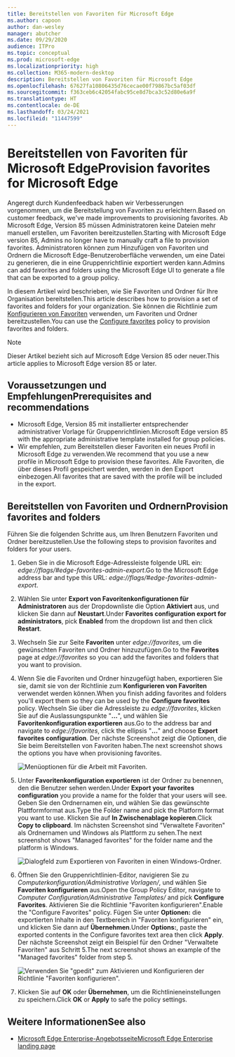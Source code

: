 ```yaml
---
title: Bereitstellen von Favoriten für Microsoft Edge
ms.author: capoon
author: dan-wesley
manager: abutcher
ms.date: 09/29/2020
audience: ITPro
ms.topic: conceptual
ms.prod: microsoft-edge
ms.localizationpriority: high
ms.collection: M365-modern-desktop
description: Bereitstellen von Favoriten für Microsoft Edge
ms.openlocfilehash: 67627fa10806435d76cecae00f79867bc5af03df
ms.sourcegitcommit: f363ceb6c42054fabc95ce8d7bca3c52d80e6a9f
ms.translationtype: HT
ms.contentlocale: de-DE
ms.lasthandoff: 03/24/2021
ms.locfileid: "11447599"
---
```

# <a name="provision-favorites-for-microsoft-edge"></a><span data-ttu-id="143d3-103">Bereitstellen von Favoriten für Microsoft Edge</span><span class="sxs-lookup"><span data-stu-id="143d3-103">Provision favorites for Microsoft Edge</span></span>

<span data-ttu-id="143d3-104">Angeregt durch Kundenfeedback haben wir Verbesserungen vorgenommen, um die Bereitstellung von Favoriten zu erleichtern.</span><span class="sxs-lookup"><span data-stu-id="143d3-104">Based on customer feedback, we've made improvements to provisioning favorites.</span></span> <span data-ttu-id="143d3-105">Ab Microsoft Edge, Version 85 müssen Administratoren keine Dateien mehr manuell erstellen, um Favoriten bereitzustellen.</span><span class="sxs-lookup"><span data-stu-id="143d3-105">Starting with Microsoft Edge version 85, Admins no longer have to manually craft a file to provision favorites.</span></span> <span data-ttu-id="143d3-106">Administratoren können zum Hinzufügen von Favoriten und Ordnern die Microsoft Edge-Benutzeroberfläche verwenden, um eine Datei zu generieren, die in eine Gruppenrichtlinie exportiert werden kann.</span><span class="sxs-lookup"><span data-stu-id="143d3-106">Admins can add favorites and folders using the Microsoft Edge UI to generate a file that can be exported to a group policy.</span></span>

<span data-ttu-id="143d3-107">In diesem Artikel wird beschrieben, wie Sie Favoriten und Ordner für Ihre Organisation bereitstellen.</span><span class="sxs-lookup"><span data-stu-id="143d3-107">This article describes how to provision a set of favorites and folders for your organization.</span></span> <span data-ttu-id="143d3-108">Sie können die Richtlinie zum [Konfigurieren von Favoriten](//DeployEdge/microsoft-edge-policies#configure-favorites) verwenden, um Favoriten und Ordner bereitzustellen.</span><span class="sxs-lookup"><span data-stu-id="143d3-108">You can use the [Configure favorites](//DeployEdge/microsoft-edge-policies#configure-favorites) policy to provision favorites and folders.</span></span>

> [!NOTE]
> <span data-ttu-id="143d3-109">Dieser Artikel bezieht sich auf Microsoft Edge Version 85 oder neuer.</span><span class="sxs-lookup"><span data-stu-id="143d3-109">This article applies to Microsoft Edge version 85 or later.</span></span>

## <a name="prerequisites-and-recommendations"></a><span data-ttu-id="143d3-110">Voraussetzungen und Empfehlungen</span><span class="sxs-lookup"><span data-stu-id="143d3-110">Prerequisites and recommendations</span></span>

- <span data-ttu-id="143d3-111">Microsoft Edge, Version 85 mit installierter entsprechender administrativer Vorlage für Gruppenrichtlinien.</span><span class="sxs-lookup"><span data-stu-id="143d3-111">Microsoft Edge version 85 with the appropriate administrative template installed for group policies.</span></span>
- <span data-ttu-id="143d3-112">Wir empfehlen, zum Bereitstellen dieser Favoriten ein neues Profil in Microsoft Edge zu verwenden.</span><span class="sxs-lookup"><span data-stu-id="143d3-112">We recommend that you use a new profile in Microsoft Edge to provision these favorites.</span></span> <span data-ttu-id="143d3-113">Alle Favoriten, die über dieses Profil gespeichert werden, werden in den Export einbezogen.</span><span class="sxs-lookup"><span data-stu-id="143d3-113">All favorites that are saved with the profile will be included in the export.</span></span>  

## <a name="provision-favorites-and-folders"></a><span data-ttu-id="143d3-114">Bereitstellen von Favoriten und Ordnern</span><span class="sxs-lookup"><span data-stu-id="143d3-114">Provision favorites and folders</span></span>

<span data-ttu-id="143d3-115">Führen Sie die folgenden Schritte aus, um Ihren Benutzern Favoriten und Ordner bereitzustellen.</span><span class="sxs-lookup"><span data-stu-id="143d3-115">Use the following steps to provision favorites and folders for your users.</span></span>

1. <span data-ttu-id="143d3-116">Geben Sie in die Microsoft Edge-Adressleiste folgende URL ein: *edge://flags/#edge-favorites-admin-export*.</span><span class="sxs-lookup"><span data-stu-id="143d3-116">Go to the Microsoft Edge address bar and type this URL: *edge://flags/#edge-favorites-admin-export*.</span></span>
2. <span data-ttu-id="143d3-117">Wählen Sie unter **Export von Favoritenkonfigurationen für Administratoren** aus der Dropdownliste die Option **Aktiviert** aus, und klicken Sie dann auf **Neustart**.</span><span class="sxs-lookup"><span data-stu-id="143d3-117">Under **Favorites configuration export for administrators**, pick **Enabled** from the dropdown list and then click **Restart**.</span></span>

3. <span data-ttu-id="143d3-118">Wechseln Sie zur Seite **Favoriten** unter *edge://favorites*, um die gewünschten Favoriten und Ordner hinzuzufügen.</span><span class="sxs-lookup"><span data-stu-id="143d3-118">Go to the **Favorites** page at *edge://favorites* so you can add the favorites and folders that you want to provision.</span></span>

<!--
4. On the **Favorites bar**, click **Add folder**. The folder structure of favorites that are set in the profile you're using will be reflected in the folder you provision for your users. The next screenshot shows "Managed favorites", the folder we'll use to provision favorites.

   ![Add a folder](media/edge-learnmore-provision-favorites/provision-favorites-add-folder.png)

   > [!TIP]
   > Add existing folders that contain favorites you want to provision for your users.

5. Select "Managed favorites" and then click **Add favorite**. The next screenshot shows the favorite we've added.

   ![Add a favorite](media/edge-learnmore-provision-favorites/provision-favorites-add-favorite.png)-->

4. <span data-ttu-id="143d3-119">Wenn Sie die Favoriten und Ordner hinzugefügt haben, exportieren Sie sie, damit sie von der Richtlinie zum **Konfigurieren von Favoriten** verwendet werden können.</span><span class="sxs-lookup"><span data-stu-id="143d3-119">When you finish adding favorites and folders you'll export them so they can be used by the **Configure favorites** policy.</span></span> <span data-ttu-id="143d3-120">Wechseln Sie über die Adressleiste zu *edge://favorites*, klicken Sie auf die Auslassungspunkte "**...**", und wählen Sie **Favoritenkonfiguration exportieren** aus.</span><span class="sxs-lookup"><span data-stu-id="143d3-120">Go to the address bar and navigate to *edge://favorites*, click the ellipsis "**…**" and choose **Export favorites configuration**.</span></span> <span data-ttu-id="143d3-121">Der nächste Screenshot zeigt die Optionen, die Sie beim Bereitstellen von Favoriten haben.</span><span class="sxs-lookup"><span data-stu-id="143d3-121">The next screenshot shows the options you have when provisioning favorites.</span></span>

   ![Menüoptionen für die Arbeit mit Favoriten.](media/edge-learnmore-provision-favorites/provision-favorites-menu-options.png)

5. <span data-ttu-id="143d3-123">Unter **Favoritenkonfiguration exportieren** ist der Ordner zu benennen, den die Benutzer sehen werden.</span><span class="sxs-lookup"><span data-stu-id="143d3-123">Under **Export your favorites configuration** you provide a name for the folder that your users will see.</span></span> <span data-ttu-id="143d3-124">Geben Sie den Ordnernamen ein, und wählen Sie das gewünschte Plattformformat aus.</span><span class="sxs-lookup"><span data-stu-id="143d3-124">Type the Folder name and pick the Platform format you want to use.</span></span> <span data-ttu-id="143d3-125">Klicken Sie auf **In Zwischenablage kopieren**.</span><span class="sxs-lookup"><span data-stu-id="143d3-125">Click **Copy to clipboard**.</span></span> <span data-ttu-id="143d3-126">Im nächsten Screenshot sind "Verwaltete Favoriten" als Ordnernamen und Windows als Plattform zu sehen.</span><span class="sxs-lookup"><span data-stu-id="143d3-126">The next screenshot shows "Managed favorites" for the folder name and the platform is Windows.</span></span>

   ![Dialogfeld zum Exportieren von Favoriten in einen Windows-Ordner.](media/edge-learnmore-provision-favorites/provision-favorites-export.png)

6. <span data-ttu-id="143d3-128">Öffnen Sie den Gruppenrichtlinien-Editor, navigieren Sie zu *Computerkonfiguration/Administrative Vorlagen/*, und wählen Sie **Favoriten konfigurieren** aus.</span><span class="sxs-lookup"><span data-stu-id="143d3-128">Open the Group Policy Editor, navigate to *Computer Configuration/Administrative Templates/* and pick **Configure Favorites**.</span></span> <span data-ttu-id="143d3-129">Aktivieren Sie die Richtlinie "Favoriten konfigurieren".</span><span class="sxs-lookup"><span data-stu-id="143d3-129">Enable the "Configure Favorites" policy.</span></span> <span data-ttu-id="143d3-130">Fügen Sie unter **Optionen:** die exportierten Inhalte in den Textbereich in "Favoriten konfigurieren" ein, und klicken Sie dann auf **Übernehmen**.</span><span class="sxs-lookup"><span data-stu-id="143d3-130">Under **Options:**, paste the exported contents in the Configure favorites text area then click **Apply**.</span></span> <span data-ttu-id="143d3-131">Der nächste Screenshot zeigt ein Beispiel für den Ordner "Verwaltete Favoriten" aus Schritt 5.</span><span class="sxs-lookup"><span data-stu-id="143d3-131">The next screenshot shows an example of the "Managed favorites" folder from step 5.</span></span>

   ![Verwenden Sie "gpedit" zum Aktivieren und Konfigurieren der Richtlinie "Favoriten konfigurieren".](media/edge-learnmore-provision-favorites/provision-favorites-gpedit.png)

7. <span data-ttu-id="143d3-133">Klicken Sie auf **OK** oder **Übernehmen**, um die Richtlinieneinstellungen zu speichern.</span><span class="sxs-lookup"><span data-stu-id="143d3-133">Click **OK** or **Apply** to safe the policy settings.</span></span>

## <a name="see-also"></a><span data-ttu-id="143d3-134">Weitere Informationen</span><span class="sxs-lookup"><span data-stu-id="143d3-134">See also</span></span>

- [<span data-ttu-id="143d3-135">Microsoft Edge Enterprise-Angebotsseite</span><span class="sxs-lookup"><span data-stu-id="143d3-135">Microsoft Edge Enterprise landing page</span></span>](https://aka.ms/EdgeEnterprise)